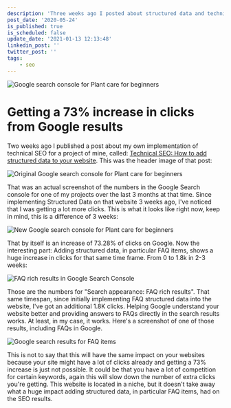 ```yaml
---
description: 'Three weeks ago I posted about structured data and technical SEO. These improvements resulted in a 73% increase in clicks from Google results. Find out what I learned.'
post_date: '2020-05-24'
is_published: true
is_scheduled: false
update_date: '2021-01-13 12:13:48'
linkedin_post: ''
twitter_post: ''
tags:
    - seo
---
```

![Google search console for Plant care for beginners](/images/articles/search-performance-for-plant-care-for-beginners.png)
# Getting a 73% increase in clicks from Google results
Two weeks ago I published a post about my own implementation of technical SEO for a project of mine, called: [Technical SEO: How to add structured data to your website](/articles/technical-seo-how-to-add-structured-data-to-your-website). This was the header image of that post:

![Original Google search console for Plant care for beginners](/images/articles/original-google-search-console-for-plant-care-for-beginners.png)

That was an actual screenshot of the numbers in the Google Search console for one of my projects over the last 3 months at that time. Since implementing Structured Data on that website 3 weeks ago, I've noticed that I was getting a lot more clicks. This is what it looks like right now, keep in mind, this is a difference of 3 weeks:

![New Google search console for Plant care for beginners](/images/articles/new-google-search-console-for-plant-care-for-beginners.png)

That by itself is an increase of 73.28% of clicks on Google. Now the interesting part: Adding structured data, in particular FAQ items, shows a huge increase in clicks for that same time frame. From 0 to 1.8k in 2-3 weeks:

![FAQ rich results in Google Search Console](/images/articles/faq-rich-results-in-google-search-console.png)

Those are the numbers for "Search appearance: FAQ rich results". That same timespan, since initially implementing FAQ structured data into the website, I've got an additional 1.8K clicks. Helping Google understand your website better and providing answers to FAQs directly in the search results works. At least, in my case, it works. Here's a screenshot of one of those results, including FAQs in Google.

![Google search results for FAQ items](/images/articles/google-search-results-for-faq-items.png)

This is not to say that this will have the same impact on your websites because your site might have a lot of clicks already and getting a 73% increase is just not possible. It could be that you have a lot of competition for certain keywords, again this will slow down the number of extra clicks you're getting. This website is located in a niche, but it doesn't take away what a huge impact adding structured data, in particular FAQ items, had on the SEO results.